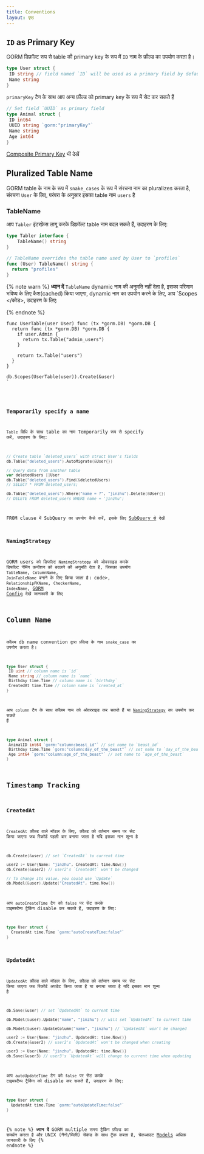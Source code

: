 ```yaml
---
title: Conventions
layout: पृष्ठ
---
```


## `ID` as Primary Key

GORM डिफ़ॉल्ट रूप से table की primary key के रूप में `ID` नाम के फ़ील्ड का उपयोग करता है।

```go
type User struct {
 ID string // field named `ID` will be used as a primary field by default
 Name string
}
```

`primaryKey` टैग के साथ आप अन्य फ़ील्ड को primary key के रूप में सेट कर सकते हैं

```go
// Set field `UUID` as primary field
type Animal struct {
 ID int64
 UUID string `gorm:"primaryKey"`
 Name string
 Age int64
}
```

[Composite Primary Key](composite_primary_key.html) भी देखें

## Pluralized Table Name

GORM table के नाम के रूप में `snake_cases` के रूप में संरचना नाम का pluralizes करता है, संरचना `User` के लिए, परंपरा के अनुसार इसका table नाम `users` है

### TableName

आप `Tabler` इंटरफ़ेस लागू करके डिफ़ॉल्ट table नाम बदल सकते हैं, उदाहरण के लिए:

```go
type Tabler interface {
    TableName() string
}

// TableName overrides the table name used by User to `profiles`
func (User) TableName() string {
  return "profiles"
}
```

{% note warn %}
**ध्यान दें** `TableName` dynamic नाम की अनुमति नहीं देता है, इसका परिणाम भविष्य के लिए कैश(cached) किया जाएगा, dynamic नाम का उपयोग करने के लिए, आप `Scopes </कोड>, उदाहरण के लिए:
</p>

<p spaces-before="0">{% endnote %}</p>

<pre><code class="go">func UserTable(user User) func (tx *gorm.DB) *gorm.DB {
  return func (tx *gorm.DB) *gorm.DB {
    if user.Admin {
      return tx.Table("admin_users")
    }

    return tx.Table("users")
  }
}

db.Scopes(UserTable(user)).Create(&user)
`</pre>

### Temporarily specify a name

`Table` विधि के साथ table का नाम Temporarily रूप से specify करें, उदाहरण के लिए:

```go
// Create table `deleted_users` with struct User's fields
db.Table("deleted_users").AutoMigrate(&User{})

// Query data from another table
var deletedUsers []User
db.Table("deleted_users").Find(&deletedUsers)
// SELECT * FROM deleted_users;

db.Table("deleted_users").Where("name = ?", "jinzhu").Delete(&User{})
// DELETE FROM deleted_users WHERE name = 'jinzhu';
```

FROM clause में SubQuery का उपयोग कैसे करें, इसके लिए [SubQuery से](advanced_query.html#from_subquery) देखें

### <span id="naming_strategy">NamingStrategy</span>

GORM users को डिफॉल्ट `NamingStrategy` को ओवरराइड करके डिफॉल्ट नेमिंग कन्वेंशन को बदलने की अनुमति देता है, जिसका उपयोग `TableName`, `ColumnName`, `JoinTableName` बनाने के लिए किया जाता है। code>, `RelationshipFKName`, `CheckerName`, `IndexName`, [GORM Config](gorm_config.html#naming_strategy) देखें जानकारी के लिए

## Column Name

कॉलम db name convention द्वारा फ़ील्ड के नाम `snake_case` का उपयोग करता है।

```go
type User struct {
 ID uint // column name is `id`
 Name string // column name is `name`
 Birthday time.Time // column name is `birthday`
 CreatedAt time.Time // column name is `created_at`
}
```

आप `column` टैग के साथ कॉलम नाम को ओवरराइड कर सकते हैं या [`NamingStrategy`](#naming_strategy) का उपयोग कर सकते हैं

```go
type Animal struct {
 AnimalID int64 `gorm:"column:beast_id"` // set name to `beast_id`
 Birthday time.Time `gorm:"column:day_of_the_beast"` // set name to `day_of_the_beast`
 Age int64 `gorm:"column:age_of_the_beast"` // set name to `age_of_the_beast`
}
```

## Timestamp Tracking

### CreatedAt

`CreatedAt` फ़ील्ड वाले मॉडल के लिए, फ़ील्ड को वर्तमान समय पर सेट किया जाएगा जब रिकॉर्ड पहली बार बनाया जाता है यदि इसका मान शून्य है

```go
db.Create(&user) // set `CreatedAt` to current time

user2 := User{Name: "jinzhu", CreatedAt: time.Now()}
db.Create(&user2) // user2's `CreatedAt` won't be changed

// To change its value, you could use `Update`
db.Model(&user).Update("CreatedAt", time.Now())
```

आप `autoCreateTime` टैग को `false` पर सेट करके टाइमस्टैम्प ट्रैकिंग disable कर सकते हैं, उदाहरण के लिए:

```go
type User struct {
  CreatedAt time.Time `gorm:"autoCreateTime:false"`
}
```

### UpdatedAt

`UpdatedAt` फ़ील्ड वाले मॉडल के लिए, फ़ील्ड को वर्तमान समय पर सेट किया जाएगा जब रिकॉर्ड अपडेट किया जाता है या बनाया जाता है यदि इसका मान शून्य है

```go
db.Save(&user) // set `UpdatedAt` to current time

db.Model(&user).Update("name", "jinzhu") // will set `UpdatedAt` to current time

db.Model(&user).UpdateColumn("name", "jinzhu") // `UpdatedAt` won't be changed

user2 := User{Name: "jinzhu", UpdatedAt: time.Now()}
db.Create(&user2) // user2's `UpdatedAt` won't be changed when creating

user3 := User{Name: "jinzhu", UpdatedAt: time.Now()}
db.Save(&user3) // user3's `UpdatedAt` will change to current time when updating
```

आप `autoUpdateTime` टैग को `false` पर सेट करके टाइमस्टैम्प ट्रैकिंग को disable कर सकते हैं, उदाहरण के लिए:

```go
type User struct {
  UpdatedAt time.Time `gorm:"autoUpdateTime:false"`
}
```

{% note %}
**ध्यान दें** GORM multiple समय ट्रैकिंग फ़ील्ड का समर्थन करता है और UNIX (नैनो/मिली) सेकंड के साथ ट्रैक करता है, चेकआउट [Models](models.html#time_tracking) अधिक जानकारी के लिए
{% endnote %}
